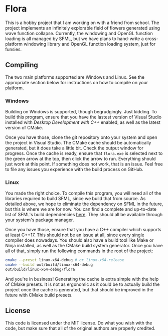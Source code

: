 # Flora

This is a hobby project that I am working on with a friend from school. The
project implements an infinitely explorable field of flowers generated using
wave function collapse. Currently, the windowing and OpenGL function loading is
all managed by SFML, but we have plans to hand-write a cross-platform windowing
library and OpenGL function loading system, just for funsies.

## Compiling

The two main platforms supported are Windows and Linux. See the appropriate
section below for instructions on how to compile on your platform.

### Windows

Building on Windows is supported, though begrudgingly. Just kidding. To build
this program, ensure that you have the lastest version of Visual Studio
installed with *Desktop Development with C++* enabled, as well as the latest
version of CMake.

Once you have those, clone the git repository onto your system and open the
project in Visual Studio. The CMake cache should be automatically generated,
but it does take a little bit. Check the output window for progress. Once the
cache is ready, ensure that `flora.exe` is selected next to the green arrow at
the top, then click the arrow to run. Everything should just work at this
point. If something does not work, that is an issue. Feel free to file any
issues you experience with the build process on GitHub.

### Linux

You made the right choice. To compile this program, you will need all of the
libraries required to build SFML, since we build that from source. As detailed
above, we hope to eliminate the dependency on SFML in the future, but this is
where we are for now. You can find a complete and up-to-date list of SFML's
build dependencies [here](sfml-build-deps). They should all be available
through your system's package manager.

Once you have those, ensure that you have a C++ compiler which supports at
least C\++17. This should not be an issue at all, since every single compiler
does nowadays. You should also have a build tool like Make or Ninja installed,
as well as the CMake build system generator. Once you have all of that, simply
run the following commands in the root of the project:

```bash
cmake --preset linux-x64-debug # or linux-x64-release
cmake --build out/build/linux-x64-debug
out/build/linux-x64-debug/flora
```

And you're in business! Generating the cache is extra simple with the help of
CMake presets. It is not as ergonomic as it could be to actually build the
project once the cache is generated, but that should be improved in the future
with CMake build presets.

[sfml-build-deps]: https://www.sfml-dev.org/tutorials/3.0/getting-started/build-from-source/#installing-dependencies

## License

This code is licensed under the MIT license. Do what you wish with the code,
but make sure that all of the original authors are properly credited.
